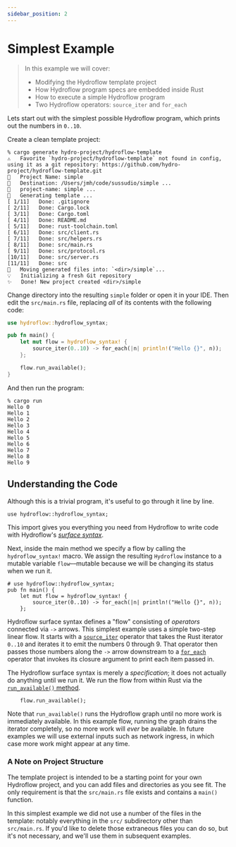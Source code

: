 ```yaml
---
sidebar_position: 2
---
```


# Simplest Example

> In this example we will cover:
> - Modifying the Hydroflow template project
> - How Hydroflow program specs are embedded inside Rust 
> - How to execute a simple Hydroflow program
> - Two Hydroflow operators: `source_iter` and `for_each`

Lets start out with the simplest possible Hydroflow program, which prints out
the numbers in `0..10`.

Create a clean template project:
```console
% cargo generate hydro-project/hydroflow-template
⚠️   Favorite `hydro-project/hydroflow-template` not found in config, using it as a git repository: https://github.com/hydro-project/hydroflow-template.git
🤷   Project Name: simple
🔧   Destination: /Users/jmh/code/sussudio/simple ...
🔧   project-name: simple ...
🔧   Generating template ...
[ 1/11]   Done: .gitignore                                                      [ 2/11]   Done: Cargo.lock                                                      [ 3/11]   Done: Cargo.toml                                                      [ 4/11]   Done: README.md                                                       [ 5/11]   Done: rust-toolchain.toml                                             [ 6/11]   Done: src/client.rs                                                   [ 7/11]   Done: src/helpers.rs                                                  [ 8/11]   Done: src/main.rs                                                     [ 9/11]   Done: src/protocol.rs                                                 [10/11]   Done: src/server.rs                                                   [11/11]   Done: src                                                             🔧   Moving generated files into: `<dir>/simple`...
💡   Initializing a fresh Git repository
✨   Done! New project created <dir>/simple
```

Change directory into the resulting `simple` folder or open it in your IDE. Then edit the `src/main.rs` file, replacing 
*all* of its contents with the following code:

```rust
use hydroflow::hydroflow_syntax;

pub fn main() {
    let mut flow = hydroflow_syntax! {
        source_iter(0..10) -> for_each(|n| println!("Hello {}", n));
    };

    flow.run_available();
}
```

And then run the program:
```console
% cargo run
Hello 0
Hello 1
Hello 2
Hello 3
Hello 4
Hello 5
Hello 6
Hello 7
Hello 8
Hello 9
```

## Understanding the Code
Although this is a trivial program, it's useful to go through it line by line.
```rust,ignore
use hydroflow::hydroflow_syntax;
```
This import gives you everything you need from Hydroflow to write code with Hydroflow's 
[_surface syntax_](../syntax/index.md).

Next, inside the main method we specify a flow by calling the 
`hydroflow_syntax!` macro. We assign the resulting `Hydroflow` instance to
a mutable variable `flow`––mutable because we will be changing its status when we run it.
```rust,ignore
# use hydroflow::hydroflow_syntax;
pub fn main() {
    let mut flow = hydroflow_syntax! {
        source_iter(0..10) -> for_each(|n| println!("Hello {}", n));
    };
```

Hydroflow surface syntax defines a "flow" consisting of *operators* connected via `->` arrows.
This simplest example uses a simple two-step linear flow.
It starts with a [`source_iter`](../syntax/surface_ops.gen.md#source_iter) operator that takes the Rust
iterator `0..10` and iterates it to emit the 
numbers 0 through 9. That operator then passes those numbers along the `->` arrow downstream to a 
[`for_each`](../syntax/surface_ops.gen.md#for_each) operator that invokes its closure argument to print each
item passed in.

The Hydroflow surface syntax is merely a *specification*; it does not actually do anything
until we run it.
We run the flow from within Rust via the [`run_available()` method](https://hydro-project.github.io/hydroflow/doc/hydroflow/scheduled/graph/struct.Hydroflow.html#method.run_available).
```rust,ignore
    flow.run_available();
```
Note that `run_available()` runs the Hydroflow graph until no more work is immediately
available. In this example flow, running the graph drains the iterator completely, so no
more work will *ever* be available. In future examples we will use external inputs such as
network ingress, in which case more work might appear at any time. 

### A Note on Project Structure
The template project is intended to be a starting point for your own Hydroflow project, and you can add files and directories as you see fit. The only requirement is that the `src/main.rs` file exists and contains a `main()` function.

In this simplest example we did not use a number of the files in the template: notably everything in the `src/` subdirectory other than `src/main.rs`. If you'd like to delete those extraneous files you can do so, but it's not necessary, and we'll use them in subsequent examples. 